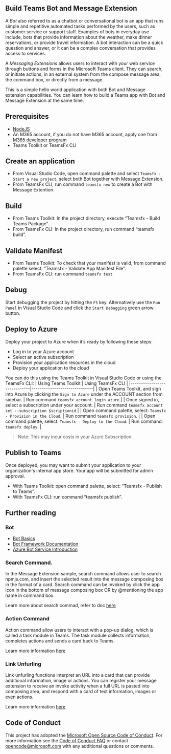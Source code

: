## Build Teams Bot and Message Extension 

A *Bot* also referred to as a chatbot or conversational bot is an app that runs simple and repetitive automated tasks performed by the users, such as customer service or support staff. Examples of bots in everyday use include, bots that provide information about the weather, make dinner reservations, or provide travel information. A bot interaction can be a quick question and answer, or it can be a complex conversation that provides access to services.

A *Messaging Extensions* allows users to interact with your web service through buttons and forms in the Microsoft Teams client. They can search, or initiate actions, in an external system from the compose message area, the command box, or directly from a message. 

This is a simple hello world application with both Bot and Message extension capabilities. You can learn how to build a Teams app with Bot and Message Extension at the same time.

## Prerequisites
-	[NodeJS](https://nodejs.org/en/)
-	An M365 account, if you do not have M365 account, apply one from [M365 developer program](https://developer.microsoft.com/en-us/microsoft-365/dev-program)
-	Teams Toolkit or TeamsFx CLI

## Create an application
-	From Visual Studio Code, open command palette and select `Teamsfx - Start a new project`, select both Bot together with Message Extension.
-	From TeamsFx CLI, run command `teamsfx new` to create a Bot with Message Extention.

## Build
-	From Teams Toolkit: In the project directory, execute “Teamsfx - Build Teams Package”.
-	From TeamsFx CLI: In the project directory, run command “teamsfx build”.

## Validate Manifest
-	From Teams Toolkit: To check that your manifest is valid, from command palette select: “Teamsfx - Validate App Manifest File”.
-	From TeamsFx CLI: run command `teamsfx test`

## Debug
Start debugging the project by hitting the `F5` key. Alternatively use the `Run Panel` in Visual Studio Code and click the `Start Debugging` green arrow button.

## Deploy to Azure
Deploy your project to Azure when it’s ready by following these steps:
-	Log in to your Azure account
-	Select an active subscription
-	Provision your application resources in the cloud
-	Deploy your application to the cloud


You can do this using the Teams Toolkit in Visual Studio Code or using the TeamsFx CLI:
| Using Teams Toolkit |	Using TeamsFx CLI |
|-----------------------------|------------------------------|
| Open Teams Toolkit, and sign into Azure by clicking the `Sign to Azure` under the ACCOUNT section from sidebar. |	Run command `teamsfx account login azure`.|
| Once signed in, select a subscription under your account. | Run command `teamsfx account set --subscription $scriptionid` | 
| Open command palette, select: `Teamsfx - Provision in the Cloud`. | Run command `teamsfx provision`. | 
| Open command palette, select: `Teamsfx - Deploy to the Cloud`. | Run command: `teamsfx deploy`. |
<br>
> Note: This may incur costs in your Azure Subscription.

## Publish to Teams
Once deployed, you may want to submit your application to your organization's internal app store. Your app will be submitted for admin approval.
-	With Teams Toolkit: open command palette, select: “Teamsfx - Publish to Teams”.
-	With TeamsFx CLI: run command “teamsfx publish”.


## Further reading
### Bot
-	[Bot Basics](https://docs.microsoft.com/azure/bot-service/bot-builder-basics?view=azure-bot-service-4.0)
-	[Bot Framework Documentation](https://docs.botframework.com/)
-	[Azure Bot Service Introduction](https://docs.microsoft.com/azure/bot-service/bot-service-overview-introduction?view=azure-bot-service-4.0)

 ### Search Command.
In the Message Extension sample, search command allows user to search npmjs.com, and insert the selected result into the message composing box in the format of a card. Search command can be invoked by click the app icon in the bottom of message composing box OR by @mentioning the app name in command box.

Learn more about search commad, refer to doc [here](https://docs.microsoft.com/en-us/microsoftteams/platform/messaging-extensions/how-to/search-commands/define-search-command)


### Action Command

Action command allow users to interact with a pop-up dialog, which is called a task module in Teams. The task module collects information, completes actions and sends a card back to Teams. 

Learn more information [here](https://docs.microsoft.com/en-us/microsoftteams/platform/messaging-extensions/how-to/action-commands/define-action-command)

### Link Unfurling
Link unfurling functions interpret an URL into a card that can provide additional information, image or actions. You can register your message extension to receive an invoke activity when a full URL is pasted into composing area, and respond with a card of text information, images or even actions.

 Learn more information [here](https://docs.microsoft.com/en-us/microsoftteams/platform/messaging-extensions/how-to/link-unfurling?tabs=dotnet)



## Code of Conduct
This project has adopted the [Microsoft Open Source Code of Conduct](https://opensource.microsoft.com/codeofconduct/).
For more information see the [Code of Conduct FAQ](https://opensource.microsoft.com/codeofconduct/faq/) or
contact [opencode@microsoft.com](mailto:opencode@microsoft.com) with any additional questions or comments.
